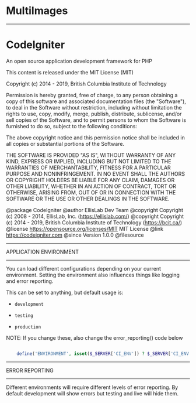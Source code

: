 # MultiImages

***************

# CodeIgniter
 
 An open source application development framework for PHP
 
  This content is released under the MIT License (MIT)
 
  Copyright (c) 2014 - 2019, British Columbia Institute of Technology
 
  Permission is hereby granted, free of charge, to any person obtaining a copy
  of this software and associated documentation files (the "Software"), to deal
  in the Software without restriction, including without limitation the rights
  to use, copy, modify, merge, publish, distribute, sublicense, and/or sell
  copies of the Software, and to permit persons to whom the Software is
  furnished to do so, subject to the following conditions:
 
  The above copyright notice and this permission notice shall be included in
  all copies or substantial portions of the Software.
 
  THE SOFTWARE IS PROVIDED "AS IS", WITHOUT WARRANTY OF ANY KIND, EXPRESS OR
  IMPLIED, INCLUDING BUT NOT LIMITED TO THE WARRANTIES OF MERCHANTABILITY,
  FITNESS FOR A PARTICULAR PURPOSE AND NONINFRINGEMENT. IN NO EVENT SHALL THE
  AUTHORS OR COPYRIGHT HOLDERS BE LIABLE FOR ANY CLAIM, DAMAGES OR OTHER
  LIABILITY, WHETHER IN AN ACTION OF CONTRACT, TORT OR OTHERWISE, ARISING FROM,
  OUT OF OR IN CONNECTION WITH THE SOFTWARE OR THE USE OR OTHER DEALINGS IN
  THE SOFTWARE.
 
  @package	CodeIgniter
  @author	EllisLab Dev Team
  @copyright	Copyright (c) 2008 - 2014, EllisLab, Inc. (https://ellislab.com/)
  @copyright	Copyright (c) 2014 - 2019, British Columbia Institute of Technology (https://bcit.ca/)
  @license	https://opensource.org/licenses/MIT	MIT License
  @link	https://codeigniter.com
  @since	Version 1.0.0
  @filesource



****************
  APPLICATION ENVIRONMENT
****************
 
  You can load different configurations depending on your
  current environment. Setting the environment also influences
  things like logging and error reporting.
 
  This can be set to anything, but default usage is:
 
 *     development
 *     testing
 *     production
 
  NOTE: If you change these, also change the error_reporting() code below
```php  

	define('ENVIRONMENT', isset($_SERVER['CI_ENV']) ? $_SERVER['CI_ENV'] : 'development');
```

 *************
  ERROR REPORTING
 *************
 
  Different environments will require different levels of error reporting.
  By default development will show errors but testing and live will hide them.
 
